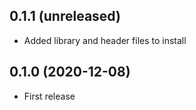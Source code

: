 ## 0.1.1 (unreleased)

- Added library and header files to install

## 0.1.0 (2020-12-08)

- First release
